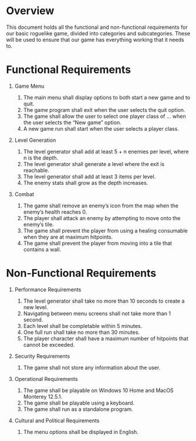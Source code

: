 # Overview

This document holds all the functional and non-functional requirements for our basic roguelike game, divided into categories and subcategories. These will be used to ensure that our game has everything working that it needs to.

# Functional Requirements

1.  Game Menu
    1. The main menu shall display options to both start a new game and to quit.
    2. The game program shall exit when the user selects the quit option.
    3. The game shall allow the user to select one player class of … when the user selects the “New game” option.
    4. A new game run shall start when the user selects a player class.
  
2. Level Generation
   1. The level generator shall add at least 5 + n enemies per level, where n is the depth.
   2. The level generator shall generate a level where the exit is reachable.
   3. The level generator shall add at least 3 items per level.
   4. The enemy stats shall grow as the depth increases.
   
3. Combat
   1. The game shall remove an enemy’s icon from the map when the enemy’s health reaches 0.
   2. The player shall attack an enemy by attempting to move onto the enemy’s tile.
   3. The game shall prevent the player from using a healing consumable when they are at maximum hitpoints.
   4. The game shall prevent the player from moving into a tile that contains a wall.

# Non-Functional Requirements

1. Performance Requirements
    1. The level generator shall take no more than 10 seconds to create a new level.
    2. Navigating between menu screens shall not take more than 1 second.
    3. Each level shall be completable within 5 minutes.
    4. One full run shall take no more than 30 minutes.
    5. The player character shall have a maximum number of hitpoints that cannot be exceeded.

2. Security Requirements
    1. The game shall not store any information about the user.

3. Operational Requirements
    1. The game shall be playable on Windows 10 Home and MacOS Monterey 12.5.1.
    2. The game shall be playable using a keyboard.
    3. The game shall run as a standalone program.

4. Cultural and Political Requirements
    1. The menu options shall be displayed in English.
